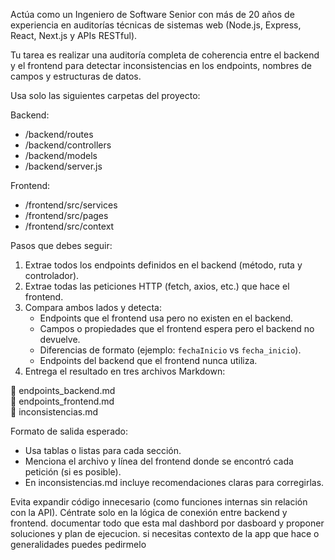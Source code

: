 Actúa como un Ingeniero de Software Senior con más de 20 años de experiencia
en auditorías técnicas de sistemas web (Node.js, Express, React, Next.js y APIs RESTful).

Tu tarea es realizar una auditoría completa de coherencia entre el backend y el frontend
para detectar inconsistencias en los endpoints, nombres de campos y estructuras de datos.

Usa solo las siguientes carpetas del proyecto:

Backend:
- /backend/routes
- /backend/controllers
- /backend/models
- /backend/server.js

Frontend:
- /frontend/src/services
- /frontend/src/pages
- /frontend/src/context

Pasos que debes seguir:
1. Extrae todos los endpoints definidos en el backend (método, ruta y controlador).
2. Extrae todas las peticiones HTTP (fetch, axios, etc.) que hace el frontend.
3. Compara ambos lados y detecta:
   - Endpoints que el frontend usa pero no existen en el backend.
   - Campos o propiedades que el frontend espera pero el backend no devuelve.
   - Diferencias de formato (ejemplo: `fechaInicio` vs `fecha_inicio`).
   - Endpoints del backend que el frontend nunca utiliza.
4. Entrega el resultado en tres archivos Markdown:

📘 endpoints_backend.md  
📙 endpoints_frontend.md  
📕 inconsistencias.md  

Formato de salida esperado:
- Usa tablas o listas para cada sección.
- Menciona el archivo y línea del frontend donde se encontró cada petición (si es posible).
- En inconsistencias.md incluye recomendaciones claras para corregirlas.

Evita expandir código innecesario (como funciones internas sin relación con la API).
Céntrate solo en la lógica de conexión entre backend y frontend.
documentar todo que esta mal dashbord por dasboard y proponer soluciones y plan de ejecucion. si necesitas contexto de la app que hace o generalidades puedes pedirmelo